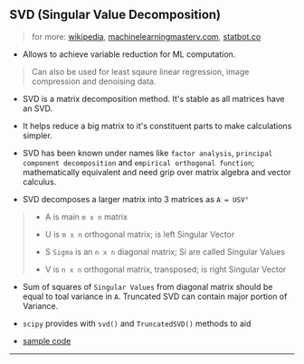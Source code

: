 
## SVD (Singular Value Decomposition)

> for more: [wikipedia](https://en.wikipedia.org/wiki/Singular_value_decomposition), [machinelearningmastery.com](https://machinelearningmastery.com/singular-value-decomposition-for-machine-learning/), [statbot.co](https://blog.statsbot.co/singular-value-decomposition-tutorial-52c695315254)

* Allows to achieve variable reduction for ML computation.

> Can also be used for least sqaure linear regression, image compression and denoising data.

* SVD is a matrix decomposition method. It's stable as all matrices have an SVD.

* It helps reduce a big matrix to it's constituent parts to make calculations simpler.

* SVD has been known under names like `factor analysis`, `principal component decomposition` and `empirical orthogonal function`; mathematically equivalent and need grip over matrix algebra and vector calculus.

* SVD decomposes a larger matrix into 3 matrices as `A = USVᵀ`

> * A is main `m x n` matrix
>
> * U is `m x n` orthogonal matrix; is left Singular Vector
>
> * S `Sigma` is an `n x n` diagonal matrix; Si are called Singular Values
>
> * V is `n x n` orthogonal matrix, transposed; is right Singular Vector

* Sum of squares of `Singular Values` from diagonal matrix should be equal to toal variance in `A`. Truncated SVD can contain major portion of Variance.

* `scipy` provides with `svd()` and `TruncatedSVD()` methods to aid

* [sample code](../toolbox/numpy/singular-value-decomposition.py)

---
